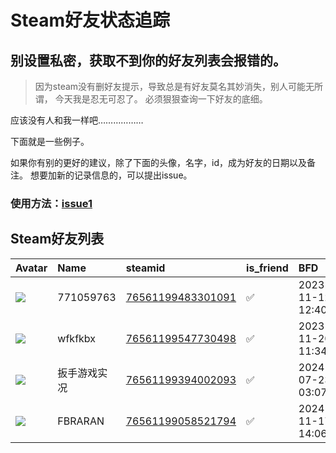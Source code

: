 # Steam好友状态追踪
## 别设置私密，获取不到你的好友列表会报错的。

> 因为steam没有删好友提示，导致总是有好友莫名其妙消失，别人可能无所谓，
> 今天我是忍无可忍了。 必须狠狠查询一下好友的底细。

应该没有人和我一样吧………………

下面就是一些例子。

如果你有别的更好的建议，除了下面的头像，名字，id，成为好友的日期以及备注。 想要加新的记录信息的，可以提出issue。

### 使用方法：[issue1](https://github.com/systemannounce/SteamFriends/issues/1)



## Steam好友列表

| Avatar                                                                            | Name      | steamid                                                                     | is_friend   | BFD                 | removed_time   | Remark   |
|:----------------------------------------------------------------------------------|:----------|:----------------------------------------------------------------------------|:------------|:--------------------|:---------------|:---------|
| ![](https://avatars.steamstatic.com/fef49e7fa7e1997310d705b2a6158ff8dc1cdfeb.jpg) | 771059763 | [76561199483301091](https://steamcommunity.com/profiles/76561199483301091/) | ✅           | 2023-11-12 12:40:48 |                |          |
| ![](https://avatars.steamstatic.com/fef49e7fa7e1997310d705b2a6158ff8dc1cdfeb.jpg) | wfkfkbx   | [76561199547730498](https://steamcommunity.com/profiles/76561199547730498/) | ✅           | 2023-11-20 11:34:37 |                |          |
| ![](https://avatars.steamstatic.com/cd84705586745b1557e5dea0f4ad8b4c11472754.jpg) | 扳手游戏实况    | [76561199394002093](https://steamcommunity.com/profiles/76561199394002093/) | ✅           | 2024-07-23 03:07:21 |                |          |
| ![](https://avatars.steamstatic.com/fef49e7fa7e1997310d705b2a6158ff8dc1cdfeb.jpg) | FBRARAN   | [76561199058521794](https://steamcommunity.com/profiles/76561199058521794/) | ✅           | 2024-11-17 14:06:27 |                |          |